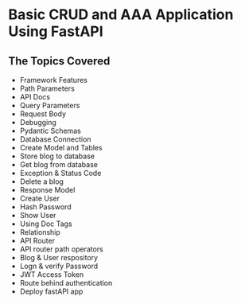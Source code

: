 # Basic CRUD and AAA Application Using FastAPI


## The Topics Covered

- Framework Features
- Path Parameters
- API Docs
- Query Parameters
- Request Body
- Debugging
- Pydantic Schemas
- Database Connection
- Create Model and Tables
- Store blog to database
- Get blog from database
- Exception & Status Code
- Delete a blog
- Response Model
- Create User
- Hash Password
- Show User
- Using Doc Tags
- Relationship
- API Router
- API router path operators
- Blog & User respository
- Logn & verify Password
- JWT Access Token
- Route behind authentication
- Deploy fastAPI app



